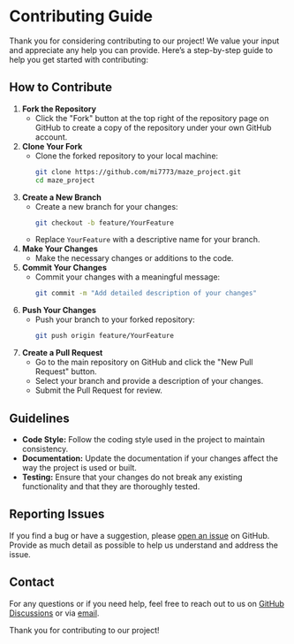 # Contributing Guide
Thank you for considering contributing to our project! We value your input and appreciate any help you can provide. Here’s a step-by-step guide to help you get started with contributing:
## How to Contribute
1. **Fork the Repository**
   - Click the "Fork" button at the top right of the repository page on GitHub to create a copy of the repository under your own GitHub account.
2. **Clone Your Fork**
   - Clone the forked repository to your local machine:
      ```bash
      git clone https://github.com/mi7773/maze_project.git
      cd maze_project
      ```
3. **Create a New Branch**
   - Create a new branch for your changes:
      ```bash
      git checkout -b feature/YourFeature
      ```
   - Replace `YourFeature` with a descriptive name for your branch.
4. **Make Your Changes**
   - Make the necessary changes or additions to the code.
5. **Commit Your Changes**
   - Commit your changes with a meaningful message:
      ```bash
      git commit -m "Add detailed description of your changes"
      ```
6. **Push Your Changes**
   - Push your branch to your forked repository:
      ```bash
      git push origin feature/YourFeature
      ```
7. **Create a Pull Request**
   - Go to the main repository on GitHub and click the "New Pull Request" button.
   - Select your branch and provide a description of your changes.
   - Submit the Pull Request for review.
## Guidelines
- **Code Style:** Follow the coding style used in the project to maintain consistency.
- **Documentation:** Update the documentation if your changes affect the way the project is used or built.
- **Testing:** Ensure that your changes do not break any existing functionality and that they are thoroughly tested.
## Reporting Issues
If you find a bug or have a suggestion, please [open an issue](https://github.com/mi7773/maze_project/issues) on GitHub. Provide as much detail as possible to help us understand and address the issue.
## Contact
For any questions or if you need help, feel free to reach out to us on [GitHub Discussions](https://github.com/mi7773/maze_project/discussions) or via [email](mailto:mahmoudismailabdelrazek@gmail.com).

Thank you for contributing to our project!
